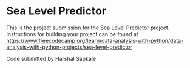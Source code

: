 # Sea Level Predictor

This is the project submission for the Sea Level Predictor project. Instructions for building your project can be found at https://www.freecodecamp.org/learn/data-analysis-with-python/data-analysis-with-python-projects/sea-level-predictor

Code submitted by Harshal Sapkale
